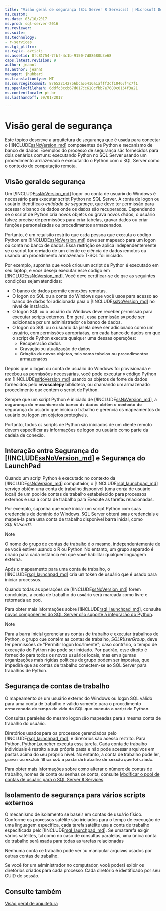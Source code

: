 ```yaml
---
title: "Visão geral de segurança (SQL Server R Services) | Microsoft Docs"
ms.custom: 
ms.date: 03/10/2017
ms.prod: sql-server-2016
ms.reviewer: 
ms.suite: 
ms.technology:
- r-services
ms.tgt_pltfrm: 
ms.topic: article
ms.assetid: 8fc84754-7fbf-4c1b-9150-7d88680b3e68
caps.latest.revision: 9
author: jeannt
ms.author: jeannt
manager: jhubbard
ms.translationtype: MT
ms.sourcegitcommit: 876522142756bca05416a1afff3cf10467f4c7f1
ms.openlocfilehash: 6ddfc3ccb67d017dc618cfbb7e7680c0164f3a21
ms.contentlocale: pt-br
ms.lasthandoff: 09/01/2017

---
```

# <a name="security-overview"></a>Visão geral de segurança

Este tópico descreve a arquitetura de segurança que é usada para conectar o [!INCLUDE[ssNoVersion_md](../../includes/ssnoversion-md.md)] componentes de Python e mecanismo de banco de dados. Exemplos do processo de segurança são fornecidos para dois cenários comuns: executando Python no SQL Server usando um procedimento armazenado e executando o Python com o SQL Server como o contexto de computação remota.

## <a name="security-overview"></a>Visão geral de segurança

Um [!INCLUDE[ssNoVersion_md](../../includes/ssnoversion-md.md)] logon ou conta de usuário do Windows é necessário para executar script Python no SQL Server. A conta de logon ou usuário identifica o *entidade de segurança*, que deve ter permissão para acessar o banco de dados onde os dados são recuperados. Dependendo se o script de Python cria novos objetos ou grava novos dados, o usuário talvez precise de permissões para criar tabelas, gravar dados ou criar funções personalizadas ou procedimentos armazenados.

Portanto, é um requisito restrito que cada pessoa que executa o código Python em [!INCLUDE[ssNoVersion_md](../../includes/ssnoversion-md.md)] deve ser mapeado para um logon ou conta no banco de dados. Essa restrição se aplica independentemente se o script for enviado de um cliente de ciência de dados remotos ou usando um procedimento armazenado T-SQL foi iniciado.

Por exemplo, suponha que você criou um script de Python é executado em seu laptop, e você deseja executar esse código em [!INCLUDE[ssNoVersion_md](../../includes/ssnoversion-md.md)]. Você deve certificar-se de que as seguintes condições sejam atendidas:

+ O banco de dados permite conexões remotas.
+ O logon do SQL ou a conta do Windows que você usou para acesso ao banco de dados foi adicionada para o [!INCLUDE[ssNoVersion_md](../../includes/ssnoversion-md.md)] no nível de instância.
+ O logon SQL ou o usuário do Windows deve receber permissão para executar scripts externos. Em geral, essa permissão só pode ser adicionada por um administrador de banco de dados.
+ O logon do SQL ou o usuário da janela deve ser adicionado como um usuário, com permissões apropriadas, em cada banco de dados em que o script de Python executa qualquer uma dessas operações:
    + Recuperação dados
    + Gravação ou atualização de dados
    + Criação de novos objetos, tais como tabelas ou procedimentos armazenados

Depois que o logon ou conta de usuário do Windows foi provisionada e recebeu as permissões necessárias, você pode executar o código Python em [!INCLUDE[ssNoVersion_md](../../includes/ssnoversion-md.md)] usando os objetos de fonte de dados fornecidos pelo **revoscalepy** biblioteca, ou chamando um armazenado procedimento que contém o script de Python.

Sempre que um script Python é iniciado de [!INCLUDE[ssNoVersion_md](../../includes/ssnoversion-md.md)], a segurança do mecanismo de banco de dados obtém o contexto de segurança do usuário que iniciou o trabalho e gerencia os mapeamentos do usuário ou logon em objetos protegíveis.

Portanto, todos os scripts de Python são iniciados de um cliente remoto devem especificar as informações de logon ou usuário como parte da cadeia de conexão.


## <a name="interaction-of-includessnoversionmdincludesssnoversion-mdmd-security-and-launchpad-security"></a>Interação entre Segurança do [!INCLUDE[ssNoVersion_md](../../includes/ssnoversion-md.md)] e Segurança do LaunchPad

Quando um script Python é executado no contexto da [!INCLUDE[ssNoVersion_md](../../includes/ssnoversion-md.md)] computador, o [!INCLUDE[rsql_launchpad_md](../../includes/rsql-launchpad-md.md)] serviço obtém uma conta de trabalho disponível (uma conta de usuário local) de um pool de contas de trabalho estabelecido para processos externos e usa a conta de trabalho para Execute as tarefas relacionadas.

Por exemplo, suponha que você iniciar um script Python com suas credenciais de domínio do Windows. SQL Server obterá suas credenciais e mapeá-la para uma conta de trabalho disponível barra inicial, como *SQLRUser01*.

> [!NOTE]
> O nome do grupo de contas de trabalho é o mesmo, independentemente de se você estiver usando o R ou Python. No entanto, um grupo separado é criado para cada instância em que você habilitar qualquer linguagem externa.

Após o mapeamento para uma conta de trabalho, o [!INCLUDE[rsql_launchpad_md](../../includes/rsql-launchpad-md.md)] cria um token de usuário que é usado para iniciar processos. 

Quando todas as operações de [!INCLUDE[ssNoVersion_md](../../includes/ssnoversion-md.md)] forem concluídas, a conta de trabalho do usuário será marcada como livre e retornada ao pool.

Para obter mais informações sobre [!INCLUDE[rsql_launchpad_md](../../includes/rsql-launchpad-md.md)], consulte [novos componentes do SQL Server dão suporte à integração do Python](../../advanced-analytics/python/new-components-in-sql-server-to-support-python-integration.md).

> [!NOTE]
> Para a barra inicial gerenciar as contas de trabalho e executar trabalhos de Python, o grupo que contém as contas de trabalho, *SQLRUserGroup*, deve ter permissões de "Permitir logon localmente"; caso contrário, o tempo de execução do Python não pode ser iniciado. Por padrão, esse direito é fornecido para todos os novos usuários locais, mas em algumas organizações mais rígidas políticas de grupo podem ser impostas, que impedirá que as contas de trabalho conectem-se ao SQL Server para trabalhos de Python.

## <a name="security-of-worker-accounts"></a>Segurança de contas de trabalho

O mapeamento de um usuário externo do Windows ou logon SQL válido para uma conta de trabalho é válido somente para o procedimento armazenado de tempo de vida do SQL que executa o script de Python.

Consultas paralelas do mesmo logon são mapeadas para a mesma conta de trabalho do usuário.

Diretórios usados para os processos gerenciados pelo [!INCLUDE[rsql_launchpad_md](../../includes/rsql-launchpad-md.md)], e diretórios são acesso restrito. Para Python, PythonLauncher executa essa tarefa. Cada conta de trabalho individuais é restrito a sua própria pasta e não pode acessar arquivos em pastas acima do seu próprio nível. No entanto, a conta de trabalho pode ler, gravar ou excluir filhos sob a pasta de trabalho de sessão que foi criado.

Para obter mais informações sobre como alterar o número de contas de trabalho, nomes de conta ou senhas de conta, consulte [Modificar o pool de contas de usuário para o SQL Server R Services](../../advanced-analytics/r/modify-the-user-account-pool-for-sql-server-r-services.md).


## <a name="security-isolation-for-multiple-external-scripts"></a>Isolamento de segurança para vários scripts externos

O mecanismo de isolamento se baseia em contas de usuário físico. Conforme os processos satélite são iniciados para o tempo de execução de uma linguagem específica, cada tarefa satélite usa a conta de trabalho especificada pelo [!INCLUDE[rsql_launchpad_md](../../includes/rsql-launchpad-md.md)]. Se uma tarefa exigir vários satélites, tal como no caso de consultas paralelas, uma única conta de trabalho será usada para todas as tarefas relacionadas.

Nenhuma conta de trabalho pode ver ou manipular arquivos usados por outras contas de trabalho.

Se você for um administrador no computador, você poderá exibir os diretórios criados para cada processo. Cada diretório é identificado por seu GUID de sessão.

## <a name="see-also"></a>Consulte também

[Visão geral de arquitetura](../../advanced-analytics/python/architecture-overview-sql-server-python.md)

